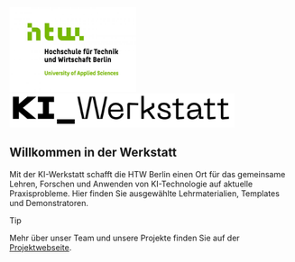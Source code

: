 
<img src="./htw_logo.png" height=150>
<img src="./image.png" height=60>

## Willkommen in der Werkstatt

Mit der KI-Werkstatt schafft die HTW Berlin einen Ort für das gemeinsame Lehren, Forschen und Anwenden von KI-Technologie auf aktuelle Praxisprobleme. Hier finden Sie ausgewählte Lehrmaterialien, Templates und Demonstratoren. 

> [!TIP]
>  Mehr über unser Team und unsere Projekte finden Sie auf der [Projektwebseite](https://kiwerkstatt.f2.htw-berlin.de/).  
